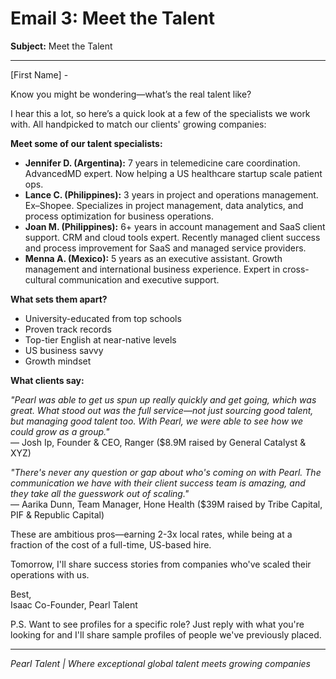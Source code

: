 # Email 3: Meet the Talent

**Subject:** Meet the Talent

---

[First Name] -

Know you might be wondering—what’s the real talent like?

I hear this a lot, so here’s a quick look at a few of the specialists we work with. All handpicked to match our clients' growing companies:

**Meet some of our talent specialists:**
- **Jennifer D. (Argentina):** 7 years in telemedicine care coordination. AdvancedMD expert. Now helping a US healthcare startup scale patient ops.
- **Lance C. (Philippines):** 3 years in project and operations management. Ex–Shopee. Specializes in project management, data analytics, and process optimization for business operations.
- **Joan M. (Philippines):** 6+ years in account management and SaaS client support. CRM and cloud tools expert. Recently managed client success and process improvement for SaaS and managed service providers.
- **Menna A. (Mexico):** 5 years as an executive assistant. Growth management and international business experience. Expert in cross-cultural communication and executive support.

**What sets them apart?**
- University-educated from top schools
- Proven track records
- Top-tier English at near-native levels
- US business savvy
- Growth mindset

**What clients say:**

*"Pearl was able to get us spun up really quickly and get going, which was great. What stood out was the full service—not just sourcing good talent, but managing good talent too. With Pearl, we were able to see how we could grow as a group."*  
— Josh Ip, Founder & CEO, Ranger ($8.9M raised by General Catalyst & XYZ)

*"There's never any question or gap about who's coming on with Pearl. The communication we have with their client success team is amazing, and they take all the guesswork out of scaling."*  
— Aarika Dunn, Team Manager, Hone Health ($39M raised by Tribe Capital, PIF & Republic Capital)

These are ambitious pros—earning 2-3x local rates, while being at a fraction of the cost of a full-time, US-based hire.

Tomorrow, I'll share success stories from companies who've scaled their operations with us.

Best,  
Isaac
Co-Founder, Pearl Talent

P.S. Want to see profiles for a specific role? Just reply with what you're looking for and I'll share sample profiles of people we've previously placed.

---

*Pearl Talent | Where exceptional global talent meets growing companies* 